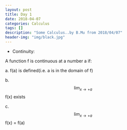 ```yaml
---
layout: post
title: Day 1
date: 2018-04-07
categories: Calculus
tags: []
description: "Some Calculus..by B.Mu from 2018/04/07"
header-img: "img/black.jpg"
---
```


- Continuity:

A function f is continuous at a number a if:

a. f(a) is defined(i.e. a is in the domain of f)

b. $$\lim_{x\to + a}$$f(x) exists

c. $$\lim_{x\to + a}$$f(x) = f(a)

        

